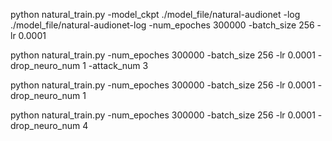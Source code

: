 python natural_train.py -model_ckpt ./model_file/natural-audionet -log ./model_file/natural-audionet-log -num_epoches 300000 -batch_size 256 -lr 0.0001

python natural_train.py -num_epoches 300000 -batch_size 256 -lr 0.0001 -drop_neuro_num 1 -attack_num 3

python natural_train.py -num_epoches 300000 -batch_size 256 -lr 0.0001 -drop_neuro_num 1

python natural_train.py -num_epoches 300000 -batch_size 256 -lr 0.0001 -drop_neuro_num 4